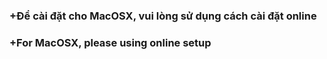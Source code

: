 ### +Để cài đặt cho MacOSX, vui lòng sử dụng cách cài đặt online

### +For MacOSX, please using online setup
